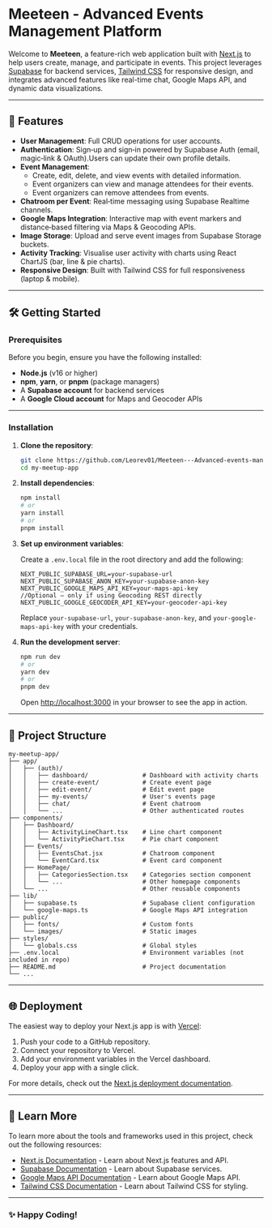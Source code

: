 # Meeteen - Advanced Events Management Platform

Welcome to **Meeteen**, a feature-rich web application built with [Next.js](https://nextjs.org) to help users create, manage, and participate in events. This project leverages [Supabase](https://supabase.com/) for backend services, [Tailwind CSS](https://tailwindcss.com/) for responsive design, and integrates advanced features like real-time chat, Google Maps API, and dynamic data visualizations.

---

## 🚀 Features

- **User Management**: Full CRUD operations for user accounts.
- **Authentication**: Sign‑up and sign‑in powered by Supabase Auth (email, magic‑link & OAuth).Users can update their own profile details.
- **Event Management**: 
  - Create, edit, delete, and view events with detailed information.
  - Event organizers can view and manage attendees for their events.
  - Event organizers can remove attendees from events.
- **Chatroom per Event**: Real‑time messaging using Supabase Realtime channels.
- **Google Maps Integration**: Interactive map with event markers and distance‑based filtering via Maps & Geocoding APIs.
- **Image Storage**: Upload and serve event images from Supabase Storage buckets.
- **Activity Tracking**: Visualise user activity with charts using React ChartJS (bar, line & pie charts).
- **Responsive Design**: Built with Tailwind CSS for full responsiveness (laptop & mobile).

---

## 🛠 Getting Started

### Prerequisites

Before you begin, ensure you have the following installed:

- **Node.js** (v16 or higher)
- **npm**, **yarn**, or **pnpm** (package managers)
- A **Supabase account** for backend services
- A **Google Cloud account** for Maps and Geocoder APIs

---

### Installation

1. **Clone the repository**:

   ```bash
   git clone https://github.com/Leorev01/Meeteen---Advanced-events-management-platform
   cd my-meetup-app
   ```

2. **Install dependencies**:

   ```bash
   npm install
   # or
   yarn install
   # or
   pnpm install
   ```

3. **Set up environment variables**:

   Create a `.env.local` file in the root directory and add the following:

   ```env
   NEXT_PUBLIC_SUPABASE_URL=your‑supabase‑url
   NEXT_PUBLIC_SUPABASE_ANON_KEY=your‑supabase‑anon‑key
   NEXT_PUBLIC_GOOGLE_MAPS_API_KEY=your‑maps‑api‑key
   //Optional – only if using Geocoding REST directly
   NEXT_PUBLIC_GOOGLE_GEOCODER_API_KEY=your‑geocoder‑api‑key
   ```

   Replace `your-supabase-url`, `your-supabase-anon-key`, and `your-google-maps-api-key` with your credentials.

4. **Run the development server**:

   ```bash
   npm run dev
   # or
   yarn dev
   # or
   pnpm dev
   ```

   Open [http://localhost:3000](http://localhost:3000) in your browser to see the app in action.

---

## 📂 Project Structure

```plaintext
my-meetup-app/
├── app/
│   ├── (auth)/
│   │   ├── dashboard/               # Dashboard with activity charts
│   │   ├── create-event/            # Create event page
│   │   ├── edit-event/              # Edit event page
│   │   ├── my-events/               # User's events page
│   │   ├── chat/                    # Event chatroom
│   │   └── ...                      # Other authenticated routes
├── components/
│   ├── Dashboard/
│   │   ├── ActivityLineChart.tsx    # Line chart component
│   │   └── ActivityPieChart.tsx     # Pie chart component
│   ├── Events/
│   │   ├── EventsChat.jsx           # Chatroom component
│   │   └── EventCard.tsx            # Event card component
│   ├── HomePage/
│   │   ├── CategoriesSection.tsx    # Categories section component
│   │   └── ...                      # Other homepage components
│   └── ...                          # Other reusable components
├── lib/
│   ├── supabase.ts                  # Supabase client configuration
│   └── google-maps.ts               # Google Maps API integration
├── public/
│   ├── fonts/                       # Custom fonts
│   └── images/                      # Static images
├── styles/
│   └── globals.css                  # Global styles
├── .env.local                       # Environment variables (not included in repo)
├── README.md                        # Project documentation
└── ...
```

---

## 🌐 Deployment

The easiest way to deploy your Next.js app is with [Vercel](https://vercel.com/):

1. Push your code to a GitHub repository.
2. Connect your repository to Vercel.
3. Add your environment variables in the Vercel dashboard.
4. Deploy your app with a single click.

For more details, check out the [Next.js deployment documentation](https://nextjs.org/docs/app/building-your-application/deploying).

---

## 📖 Learn More

To learn more about the tools and frameworks used in this project, check out the following resources:

- [Next.js Documentation](https://nextjs.org/docs) - Learn about Next.js features and API.
- [Supabase Documentation](https://supabase.com/docs) - Learn about Supabase services.
- [Google Maps API Documentation](https://developers.google.com/maps/documentation) - Learn about Google Maps API.
- [Tailwind CSS Documentation](https://tailwindcss.com/docs) - Learn about Tailwind CSS for styling.

---


### ✨ Happy Coding!
